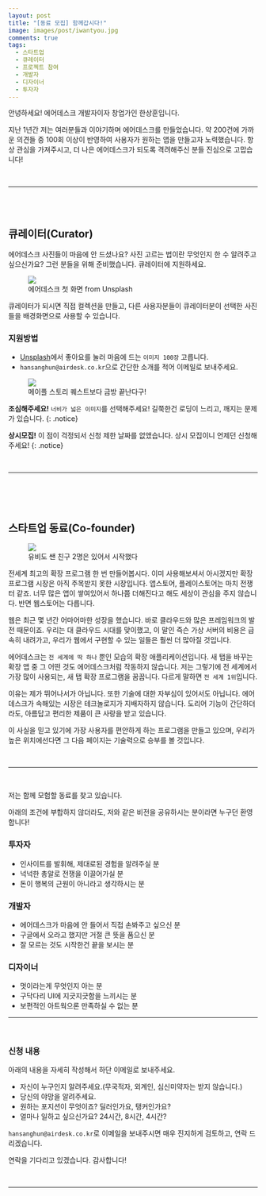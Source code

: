 ```yaml
---
layout: post
title: "[동료 모집] 함께갑시다!"
image: images/post/iwantyou.jpg
comments: true
tags: 
  - 스타트업
  - 큐레이터
  - 프로젝트 참여
  - 개발자
  - 디자이너
  - 투자자
---
```


안녕하세요! 에어데스크 개발자이자 창업가인 한상훈입니다.

지난 1년간 저는 여러분들과 이야기하며 에어데스크를 만들었습니다. 약 200건에 가까운 의견들 중 100회 이상이 반영하여 사용자가 원하는 앱을 만들고자 노력했습니다. 항상 관심을 가져주시고, 더 나은 에어데스크가 되도록 격려해주신 분들 진심으로 고맙습니다!


<br>
<hr>
<br>
<br>


## 큐레이터(Curator)

에어데스크 사진들이 마음에 안 드셨나요? 사진 고르는 법이란 무엇인지 한 수 알려주고 싶으신가요? 그런 분들을 위해 준비했습니다. 큐레이터에 지원하세요.

<figure>
  <img src="{{ site.url }}/images/post/airdesk.jpg">
  <figcaption>에어데스크 첫 화면 from Unsplash</figcaption>
</figure>

큐레이터가 되시면 직접 컬렉션을 만들고, 다른 사용자분들이 큐레이터분이 선택한 사진들을 배경화면으로 사용할 수 있습니다.

### 지원방법
* [Unsplash](https://unsplash.com)에서 좋아요를 눌러 마음에 드는 `이미지 100장` 고릅니다.
* `hansanghun@airdesk.co.kr`으로 간단한 소개를 적어 이메일로 보내주세요.

<figure>
  <img src="{{ site.url }}/images/post/maple.jpg">
  <figcaption>메이플 스토리 퀘스트보다 금방 끝난다구!</figcaption>
</figure>

**조심해주세요!** `너비가 넓은 이미지`를 선택해주세요! 길쭉한건 로딩이 느리고, 깨지는 문제가 있습니다.
{: .notice}

**상시모집!** 이 점이 걱정되서 신청 제한 날짜를 없앴습니다. 상시 모집이니 언제던 신청해주세요!
{: .notice}


<br>
<hr>
<br>
<br>
<br>

## 스타트업 동료(Co-founder)

<figure>
  <img src="{{ site.url }}/images/post/cross.jpg">
  <figcaption>유비도 쌘 친구 2명은 있어서 시작했다</figcaption>
</figure>

전세계 최고의 확장 프로그램 한 번 만들어봅시다. 이미 사용해보셔서 아시겠지만 확장 프로그램 시장은 아직 주목받지 못한 시장입니다. 앱스토어, 플레이스토어는 마치 전쟁터 같죠. 너무 많은 앱이 쌓여있어서 하나쯤 더해진다고 해도 세상이 관심을 주지 않습니다. 반면 웹스토어는 다릅니다. 

웹은 최근 몇 년간 어마어마한 성장을 했습니다. 바로 클라우드와 많은 프레임워크의 발전 때문이죠. 우리는 대 클라우드 시대를 맞이했고, 이 말인 즉슨 가상 서버의 비용은 급속히 내려가고, 우리가 웹에서 구현할 수 있는 일들은 훨씬 더 많아질 것입니다.

에어데스크는 `전 세계에 딱 하나` 뿐인 모습의 확장 애플리케이션입니다. 새 탭을 바꾸는 확장 앱 중 그 어떤 것도 에어데스크처럼 작동하지 않습니다. 저는 그렇기에 전 세계에서 가장 많이 사용되는, 새 탭 확장 프로그램을 꿈꿉니다. 다르게 말하면 `전 세계 1위`입니다.

이유는 제가 뛰어나서가 아닙니다. 또한 기술에 대한 자부심이 있어서도 아닙니다. 에어데스크가 속해있는 시장은 테크놀로지가 지배자하지 않습니다. 도리어 기능이 간단하더라도, 아름답고 편리한 제품이 큰 사랑을 받고 있습니다.

이 사실을 믿고 있기에 가장 사용자를 편안하게 하는 프로그램을 만들고 있으며, 우리가 높은 위치에선다면 그 다음 페이지는 기술력으로 승부를 볼 것입니다. 

<br>
<hr>
<br>

저는 함께 모험할 동료를 찾고 있습니다. 

아래의 조건에 부합하지 않더라도, 저와 같은 비전을 공유하시는 분이라면 누구던 환영합니다!

### 투자자

* 인사이트를 발휘해, 제대로된 경험을 알려주실 분
* 넉넉한 총알로 전쟁을 이끌어가실 분
* 돈이 행복의 근원이 아니라고 생각하시는 분

### 개발자

* 에어데스크가 마음에 안 들어서 직접 손봐주고 싶으신 분
* 구글에서 오라고 했지만 거절 큰 뜻을 품으신 분
* 잘 모르는 것도 시작한건 끝을 보시는 분

### 디자이너

* 멋이라는게 무엇인지 아는 분
* 구닥다리 UI에 지긋지긋함을 느끼시는 분
* 보편적인 아트웍으론 만족하실 수 없는 분

<hr>
<br>

### 신청 내용

아래의 내용을 자세히 작성해서 하단 이메일로 보내주세요. 

* 자신이 누구인지 알려주세요.(무국적자, 외계인, 심신미약자는 받지 않습니다.)
* 당신의 야망을 알려주세요.
* 원하는 포지션이 무엇이죠? 딜러인가요, 탱커인가요?
* 얼마나 일하고 싶으신가요? 24시간, 8시간, 4시간? 

`hansanghun@airdesk.co.kr`로 이메일을 보내주시면 매우 진지하게 검토하고, 연락 드리겠습니다. 

연락을 기다리고 있겠습니다. 감사합니다!

<br>
<hr>
<br>
<br>
<br>
